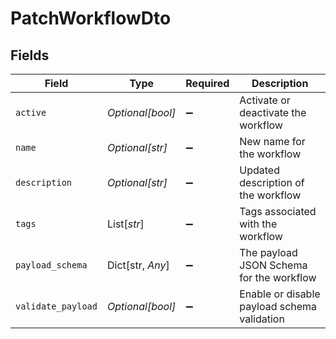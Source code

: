 # PatchWorkflowDto


## Fields

| Field                                       | Type                                        | Required                                    | Description                                 |
| ------------------------------------------- | ------------------------------------------- | ------------------------------------------- | ------------------------------------------- |
| `active`                                    | *Optional[bool]*                            | :heavy_minus_sign:                          | Activate or deactivate the workflow         |
| `name`                                      | *Optional[str]*                             | :heavy_minus_sign:                          | New name for the workflow                   |
| `description`                               | *Optional[str]*                             | :heavy_minus_sign:                          | Updated description of the workflow         |
| `tags`                                      | List[*str*]                                 | :heavy_minus_sign:                          | Tags associated with the workflow           |
| `payload_schema`                            | Dict[str, *Any*]                            | :heavy_minus_sign:                          | The payload JSON Schema for the workflow    |
| `validate_payload`                          | *Optional[bool]*                            | :heavy_minus_sign:                          | Enable or disable payload schema validation |